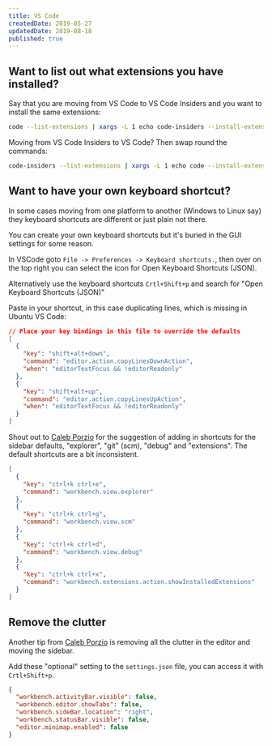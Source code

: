```yaml
---
title: VS Code
createdDate: 2019-05-27
updatedDate: 2019-08-18
published: true
---
```


## Want to list out what extensions you have installed?

Say that you are moving from VS Code to VS Code Insiders and you want
to install the same extensions:

```bash
code --list-extensions | xargs -L 1 echo code-insiders --install-extension
```

Moving from VS Code Insiders to VS Code? Then swap round the commands:

```bash
code-insiders --list-extensions | xargs -L 1 echo code --install-extension
```

## Want to have your own keyboard shortcut?

In some cases moving from one platform to another (Windows to Linux
say) they keyboard shortcuts are different or just plain not there.

You can create your own keyboard shortcuts but it's buried in the GUI
settings for some reason.

In VSCode goto `File -> Preferences -> Keyboard shortcuts.`, then over
on the top right you can select the icon for Open Keyboard Shortcuts
(JSON).

Alternatively use the keyboard shortcuts `Crtl+Shift+p` and search for
"Open Keyboard Shortcuts (JSON)"

Paste in your shortcut, in this case duplicating lines, which is
missing in Ubuntu VS Code:

```json
// Place your key bindings in this file to override the defaults
[
  {
    "key": "shift+alt+down",
    "command": "editor.action.copyLinesDownAction",
    "when": "editorTextFocus && !editorReadonly"
  },
  {
    "key": "shift+alt+up",
    "command": "editor.action.copyLinesUpAction",
    "when": "editorTextFocus && !editorReadonly"
  }
]
```

Shout out to [Caleb Porzio] for the suggestion of adding in shortcuts
for the sidebar defaults, "explorer", "git" (scm), "debug" and
"extensions". The default shortcuts are a bit inconsistent.

```json
[
  {
    "key": "ctrl+k ctrl+e",
    "command": "workbench.view.explorer"
  },
  {
    "key": "ctrl+k ctrl+g",
    "command": "workbench.view.scm"
  },
  {
    "key": "ctrl+k ctrl+d",
    "command": "workbench.view.debug"
  },
  {
    "key": "ctrl+k ctrl+x",
    "command": "workbench.extensions.action.showInstalledExtensions"
  }
]
```

## Remove the clutter

Another tip from [Caleb Porzio] is removing all the clutter in the
editor and moving the sidebar.

Add these "optional" setting to the `settings.json` file, you can
access it with `Crtl+Shift+p`.

```json
{
  "workbench.activityBar.visible": false,
  "workbench.editor.showTabs": false,
  "workbench.sideBar.location": "right",
  "workbench.statusBar.visible": false,
  "editor.minimap.enabled": false
}
```

<!-- Links -->

[caleb porzio]: https://twitter.com/calebporzio
